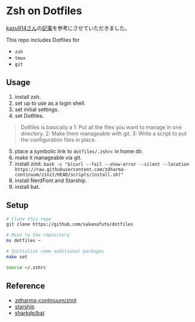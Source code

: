 # Zsh on Dotfiles

[kazu914さん](https://github.com/kazu914)の[記事](https://zenn.dev/k4zu/articles/zsh-tutorial)を参考にさせていただきました。

This repo includes Dotfiles for

- ``zsh``
- ``tmux``
- ``git``


## Usage

1. install zsh.
2. set up to use as a login shell. 
3. set initial settings.
4. set Dotfiles. 
  > Dotfiles is basically a 1: Put all the files you want to manage in one directory. 
2: Make them manageable with git. 3: Write a script to put the configuration files in place.
5. place a symbolic link to ``dotfiles/.zshrc`` in home dir. 
6. make it manageable via git.
7. install zinit. 
``bash -c "$(curl --fail --show-error --silent --location https://raw.githubusercontent.com/zdharma-continuum/zinit/HEAD/scripts/install.sh)"``
8. install NerdFont and Starship.
9. install bat.


## Setup

```bash
# Clone this repo
git clone https://github.com/sakanafuto/dotfiles

# Move to the repository
mv dotfiles ~

# Initialize some additional packages
make set

source ~/.zshrc
```

## Reference

- [zdharma-continuum/zinit](https://github.com/zdharma-continuum/zinit#introduction)
- [starship](https://starship.rs/ja-jp/guide/)
- [sharkdp/bat](https://github.com/sharkdp/bat/releases)
